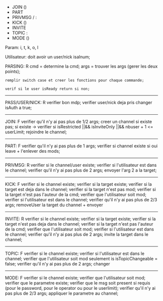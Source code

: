 - JOIN <channel> (<password>)
- PART <channel>
- PRIVMSG <nickname>/<channel> : <msg>
- KICK <channel> <nickname> (<reason>)
- INVITE <nickname> <channel>
- TOPIC <channel> : <msg>
- MODE <channel> <param> (<msg>)

Param: i, t, k, o, l

Utilisateur: doit avoir un user/nick isalnum;

PARSING: R  <!-- done -->
	cmd = determine la cmd;
	args = trouver les args (gerer les deux points);

	remplir switch case et creer les fonctions pour chaque commande;

	verif si le user isReady return si non;

__________________________________________

PASS/USER/NICK: R
	verifier bon mdp;
	verifier user/nick deja pris
	changer isAuth a true;
__________________________________________

JOIN: F
	verifier qu'il n'y ai pas plus de 1/2 args;
	creer un channel si existe pas;
	si existe -> verifier si isRestricted ||&& isInviteOnly ||&& nbuser + 1 <= userLimit;
	rejoindre le channel;
__________________________________________

PART: F
	verifier qu'il n'y ai pas plus de 1 args;
	verifier si channel existe si oui leave + l'enlever des mods;
__________________________________________

PRIVMSG: R
	verifier si le channel/user existe;
	verifier si l'utilisateur est dans le channel;
	verifier qu'il n'y ai pas plus de 2 args;
	envoyer l'arg 2 a la target;
__________________________________________

KICK: F
	verifier si le channel existe;
	verifier si la target existe;
	verifier si la target est deja dans le channel;
	verifier si la target n'est pas mod;
	verifier si la target n'est pas l'auteur de la cmd;
	verifier que l'utilisateur soit mod;
	verifier si l'utilisateur est dans le channel;
	verifier qu'il n'y ai pas plus de 2/3 args;
	removeUser la target du channel + envoyer
__________________________________________

INVITE: R
	verifier si le channel existe;
	verifier si la target existe;
	verifier si la target n'est pas deja dans le channel;
	verifier si la target n'est pas l'auteur de la cmd;
	verifier que l'utilisateur soit mod;
	verifier si l'utilisateur est dans le channel;
	verifier qu'il n'y ai pas plus de 2 args;
	invite la target dans le channel;
__________________________________________

TOPIC: F
	verifier si le channel existe;
	verifier si l'utilisateur est dans le channel;
	verifier que l'utilisateur soit mod seulement is isTopicChangeable = false;
	verifier qu'il n'y ai pas plus de 2 args;
	changer
__________________________________________

MODE: F
	verifier si le channel existe;
	verifier que l'utilisateur soit mod;
	verifier que le parametre existe;
	verifier que le msg soit present si requis (pour le password, pour le operator ou pour le userlimit);
	verifier qu'il n'y ai pas plus de 2/3 args;
	appliquer le parametre au channel;



